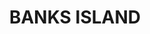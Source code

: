 ---
facts:
- Banks Island is a suburb within the City of Gold Coast in Queensland, Australia.
- It is located on the Gold Coast Broadwater, offering scenic waterfront views.
- The suburb is primarily residential with a mix of houses, townhouses, and apartments.
- Banks Island is connected to the mainland by bridges.
- The suburb is close to the popular tourist destinations of South Stradbroke Island
  and the Gold Coast Seaway.
- Banks Island offers a quieter lifestyle compared to other parts of the Gold Coast.
- It is known for its boating facilities and access to water sports.
- Public transport options to Banks Island are available with bus routes connecting
  to surrounding areas.
- The suburb has a small local shopping centre for daily needs.
- Nearby suburbs include Labrador, Biggera Waters and Runaway Bay.
historical_events: []
lastmod: '2025-04-17T21:15:29+00:00'
latitude: -9.584901
layout: suburb
longitude: 143.769211
notable_people: []
postcode: '4875'
state: QLD
title: BANKS ISLAND
tourist_locations: []
url: /qld/banks-island/
---